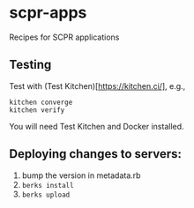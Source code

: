 # scpr-apps

Recipes for SCPR applications

## Testing

Test with (Test Kitchen)[https://kitchen.ci/], e.g.,

```
kitchen converge
kitchen verify
```

You will need Test Kitchen and Docker installed.

## Deploying changes to servers:

1. bump the version in metadata.rb
1. `berks install`
1. `berks upload`